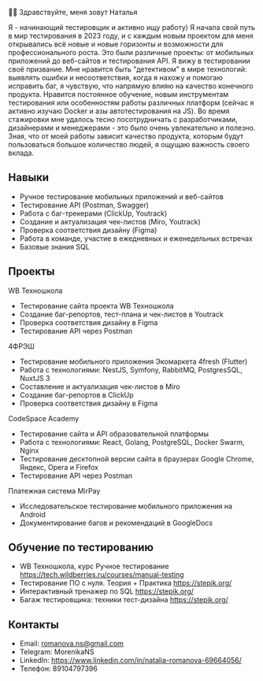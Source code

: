 👩‍💻 Здравствуйте, меня зовут Наталья

Я - начинающий тестировщик и активно ищу работу)
Я начала свой путь в мир тестирования в 2023 году, и с каждым новым проектом для меня открывались всё новые и новые горизонты и возможности для профессионального роста.
Это были различные проекты: от мобильных приложений до веб-сайтов и тестирования API. Я вижу в тестировании своё призвание. Мне нравится быть "детективом" в мире технологий: выявлять ошибки и несоответствия, когда я нахожу и помогаю исправить баг, я чувствую, что напрямую влияю на качество конечного продукта. Нравится постоянное обучение, новым инструментам тестирования или особенностям работы различных платформ (сейчас я активно изучаю Docker и азы автотестирования на JS). Во время стажировки мне удалось тесно посотрудничать с разработчиками, дизайнерами и менеджерами - это было очень увлекательно и полезно. Зная, что от моей работы зависит качество продукта, которым будут пользоваться большое количество людей, я ощущаю важность своего вклада.

## Навыки
- Ручное тестирование мобильных приложений и веб-сайтов
- Тестирование API (Postman, Swagger)
- Работа с баг-трекерами (ClickUp, Youtrack)
- Создание и актуализация чек-листов (Miro, Youtrack)
- Проверка соответствия дизайну (Figma)
- Работа в команде, участие в ежедневных и еженедельных встречах
- Базовые знания SQL

## Проекты
WB Техношкола 
- Тестирование сайта проекта WB Техношкола
- Создание баг-репортов, тест-плана и чек-листов в Youtrack
- Проверка соответствия дизайну в Figma
- Тестирование API через Postman

4ФРЭШ
- Тестирование мобильного приложения Экомаркета 4fresh (Flutter)
- Работа с технологиями: NestJS, Symfony, RabbitMQ, PostgresSQL, NuxtJS 3
- Составление и актуализация чек-листов в Miro
- Создание баг-репортов в ClickUp
- Проверка соответствия дизайну в Figma

CodeSpace Academy
- Тестирование сайта и API образовательной платформы
- Работа с технологиями: React, Golang, PostgreSQL, Docker Swarm, Nginx
- Тестирование десктопной версии сайта в браузерах Google Chrome, Яндекс, Opera и Firefox
- Тестирование API через Postman

Платежная система MirPay
- Исследовательское тестирование мобильного приложения на Android
- Документирование багов и рекомендаций в GoogleDocs

## Обучение по тестированию
- WB Техношкола, курс Ручное тестирование https://tech.wildberries.ru/courses/manual-testing
- Тестирование ПО с нуля. Теория + Практика https://stepik.org/
- Интерактивный тренажер по SQL https://stepik.org/
- Багаж тестировщика: техники тест-дизайна https://stepik.org/

## Контакты
- Email: romanova.ns@gmail.com
- Telegram: MorenikaNS
- LinkedIn: https://www.linkedin.com/in/natalia-romanova-69664056/
- Телефон: 89104797396
